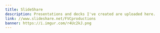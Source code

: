 ```yaml
---
title: SlideShare
description: Presentations and decks I've created are uploaded here.
link: //www.slideshare.net/FVCproductions
banner: https://i.imgur.com/r4Uc2kJ.png
---
```


